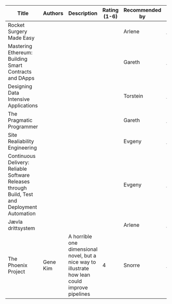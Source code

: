 |Title|Authors|Description|Rating (1-6)|Recommended by|Link|
|---|---|---|---|---|---|
|Rocket Surgery Made Easy                              |   |   |   |Arlene |[Link](https://www.amazon.com/gp/product/0321657292/)|
|Mastering Ethereum: Building Smart Contracts and DApps|   |   |   |Gareth |[Link](https://www.amazon.com/Mastering-Ethereum-Building-Smart-Contracts/dp/1491971940)|
|Designing Data Intensive Applications|   |   |   |Torstein|[Link](https://www.amazon.com/Designing-Data-Intensive-Applications-Reliable-Maintainable/dp/1449373321)|
|The Pragmatic Programmer|   |   |   |Gareth|[Link](https://www.amazon.com/Pragmatic-Programmer-Journeyman-Master/dp/020161622X/ref=sr_1_1?s=books&ie=UTF8&qid=1551166383&sr=1-1&keywords=the+Pragmatic+Programmer)|
|Site Realiability Engineering||||Evgeny|[Link](https://www.amazon.com/Site-Reliability-Engineering-Production-Systems/dp/149192912X)|
|Continuous Delivery: Reliable Software Releases through Build, Test and Deployment Automation||||Evgeny|[Link](https://www.amazon.com/Continuous-Delivery-Deployment-Automation-Addison-Wesley/dp/0321601912/)|
|Jævla drittsystem||||Arlene|[Link](https://www.ark.no/boker/Jonas-Soderstrom-Jaevla-drittsystem-9788243007970)|
|The Phoenix Project|Gene Kim|A horrible one dimensional novel, but a nice way to illustrate how lean could improve pipelines|4|Snorre|[Link](https://www.amazon.com/Phoenix-Project-DevOps-Helping-Business/dp/0988262509)|
